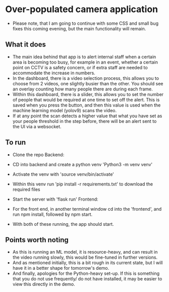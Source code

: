 # Over-populated camera application
- Please note, that I am going to continue with some CSS and small bug fixes this coming evening, but the main functionality will remain.

## What it does 
- The main idea behind that app is to alert internal staff when a certain area is becoming too busy, for example in an event, whether a certain point on CCTV is a safety concern, or if extra staff are needed to accommodate the increase in numbers.
- In the dashboard, there is a video selection process, this allows you to choose from 2 videos, one slightly busier than the other. You should see an overlay counting how many people there are during each frame.
- Within this dashboard, there is a slider, this allows you to set the number of people that would be required at one time to set off the alert. This is saved when you press the button, and then this value is used when the machine learning model (yolov9) scans the video.
- If at any point the scan detects a higher value that what you have set as your people threshold in the step before, there will be an alert sent to the UI via a websocket.

## To run
- Clone the repo
Backend:
- CD into backend and create a python venv 'Python3 -m venv venv'
- Activate the venv with 'source venv/bin/activate'
- Within this venv run 'pip install -r requirements.txt' to download the required files
- Start the server with 'flask run'
Frontend:
- For the front end, in another terminal window cd into the 'frontend', and run npm install, followed by npm start.

- With both of these running, the app should start.

## Points worth noting
- As this is running an ML model, it is resource-heavy, and can result in the video running slowly, this would be fine-tuned in further versions.
- And as mentioned initially, this is a bit rough in its current state, but I will have it in a better shape for tomorrow's demo. 
- And finally, apologies for the Python-heavy set-up. If this is something that you do not use frequently/ do not have installed, it may be easier to view this directly in the demo.
